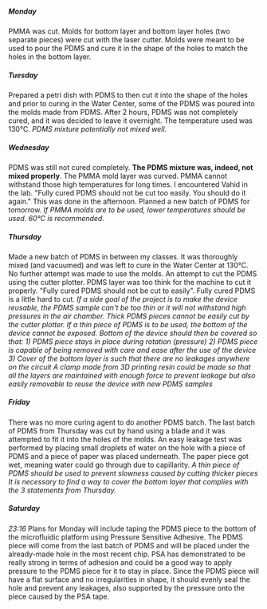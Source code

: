 ##### Monday
PMMA was cut. Molds for bottom layer and bottom layer holes (two separate pieces) were cut with the laser cutter.
Molds were meant to be used to pour the PDMS and cure it in the shape of the holes to match the holes in the bottom layer.

##### Tuesday
Prepared a petri dish with PDMS to then cut it into the shape of the holes and prior to curing in the Water Center, some of the PDMS was poured into the molds made from PDMS.
After 2 hours, PDMS was not completely cured, and it was decided to leave it overnight. The temperature used was 130°C.
*PDMS mixture potentially not mixed well.*

##### Wednesday
PDMS was still not cured completely. **The PDMS mixture was, indeed, not mixed properly**. The PMMA mold layer was curved. PMMA cannot withstand those high temperatures for long times. I encountered Vahid in the lab. "Fully cured PDMS should not be cut too easily. You should do it again." This was done in the afternoon. Planned a new batch of PDMS for tomorrow.
*If PMMA molds are to be used, lower temperatures should be used. 60°C is recommended.*

##### Thursday
Made a new batch of PDMS in between my classes. It was thoroughly mixed (and vacuumed) and was left to cure in the Water Center at 130°C. No further attempt was made to use the molds. An attempt to cut the PDMS using the cutter plotter. PDMS layer was too think for the machine to cut it properly. "Fully cured PDMS should not be cut to easily". Fully cured PDMS is a little hard to cut.
*If a side goal of the project is to make the device reusable, the PDMS sample can't be too thin or it will not withstand high pressures in the air chamber. Thick PDMS pieces cannot be easily cut by the cutter plotter.*
*If a thin piece of PDMS is to be used, the bottom of the device cannot be exposed. Bottom of the device should then be covered so that:*
*1) PDMS piece stays in place during rotation (pressure)*
*2) PDMS piece is capable of being removed with care and ease after the use of the device*
*3) Cover of the bottom layer is such that there are no leakages anywhere on the circuit*
*A clamp made from 3D printing resin could be made so that all the layers are maintained with enough force to prevent leakage but also easily removable to reuse the device with new PDMS samples*

##### Friday
There was no more curing agent to do another PDMS batch. The last batch of PDMS from Thursday was cut by hand using a blade and it was attempted to fit it into the holes of the molds. An easy leakage test was performed by placing small droplets of water on the hole with a piece of PDMS and a piece of paper was placed underneath. The paper piece got wet, meaning water could go through due to capillarity.
*A thin piece of PDMS should be used to prevent slowness caused by cutting thicker pieces*
*It is necessary to find a way to cover the bottom layer that complies with the 3 statements from Thursday.*

##### Saturday
*23:16*
Plans for Monday will include taping the PDMS piece to the bottom of the microfluidic platform using Pressure Sensitive Adhesive. The PDMS piece will come from the last batch of PDMS and will be placed under the already-made hole in the most recent chip.
PSA has demonstrated to be really strong in terms of adhesion and could be a good way to apply pressure to the PDMS piece for it to stay in place. Since the PDMS piece will have a flat surface and no irregularities in shape, it should evenly seal the hole and prevent any leakages, also supported by the pressure onto the piece caused by the PSA tape.